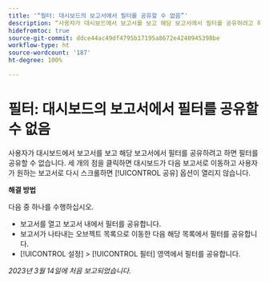 ```yaml
---
title: '“필터: 대시보드의 보고서에서 필터를 공유할 수 없음”'
description: “사용자가 대시보드에서 보고서를 보고 해당 보고서에서 필터를 공유하려고 하면 필터를 공유할 수 없습니다. 세 개의 점을 클릭하면 대시보드가 다음 보고서로 이동하고 사용자가 원하는 보고서로 다시 스크롤하면 공유 옵션이 열리지 않습니다.”
hidefromtoc: true
source-git-commit: ddce44ac49df4795b17195a8672e4240945398be
workflow-type: ht
source-wordcount: '187'
ht-degree: 100%

---
```



# 필터: 대시보드의 보고서에서 필터를 공유할 수 없음

사용자가 대시보드에서 보고서를 보고 해당 보고서에서 필터를 공유하려고 하면 필터를 공유할 수 없습니다. 세 개의 점을 클릭하면 대시보드가 다음 보고서로 이동하고 사용자가 원하는 보고서로 다시 스크롤하면 [!UICONTROL 공유] 옵션이 열리지 않습니다.

**해결 방법**

다음 중 하나를 수행하십시오.

* 보고서를 열고 보고서 내에서 필터를 공유합니다.
* 보고서가 나타내는 오브젝트 목록으로 이동한 다음 해당 목록에서 필터를 공유합니다.
* [!UICONTROL 설정] > [!UICONTROL 필터] 영역에서 필터를 공유합니다.

_2023년 3월 14일에 처음 보고되었습니다._

